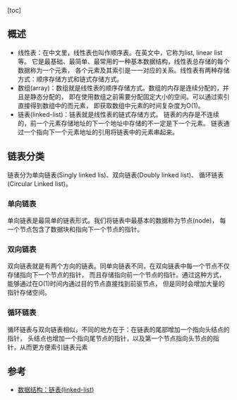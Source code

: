 [toc]

## 概述
- 线性表：在中文里，线性表也叫作顺序表。在英文中，它称为list, linear list等。
  它是最基础、最简单、最常用的一种基本数据结构，线性表总存储的每个数据称为一个元素，
  各个元素及其索引是一一对应的关系。线性表有两种存储方式：顺序存储方式和链式存储方式。
- 数组(array)：数组就是线性表的顺序存储方式。数组的内存是连续分配的，并且是静态分配的，
  即在使用数组之前需要分配固定大小的空间。可以通过索引直接得到数组中的而元素，
  即获取数组中元素的时间复杂度为O(1)。
- 链表(linked-list)：链表就是线性表的链式存储方式。
  链表的内存是不连续的，前一个元素存储地址的下一个地址中存储的不一定是下一个元素。
  链表通过一个指向下一个元素地址的引用将链表中的元素串起来。

## 链表分类
链表分为单向链表(Singly linked lis)、双向链表(Doubly linked list)、
循环链表(Circular Linked list)。
### 单向链表
单向链表是最简单的链表形式。我们将链表中最基本的数据称为节点(node)，
每一个节点包含了数据块和指向下一个节点的指针。
### 双向链表
双向链表就是有两个方向的链表。同单向链表不同，在双向链表中每一个节点不仅存储指向下一个节点的指针，
而且存储指向前一个节点的指针。通过这种方式，能够通过在O(1)时间内通过目的节点直接找到前驱节点，
但是同时会增加大量的指针存储空间。
### 循环链表
循环链表与双向链表相似，不同的地方在于：在链表的尾部增加一个指向头结点的指针，
头结点也增加一个指向尾节点的指针，以及第一个节点指向头节点的指针，从而更方便索引链表元素

## 参考
- [数据结构：链表(linked-list)](https://blog.csdn.net/juanqinyang/article/details/51351619)